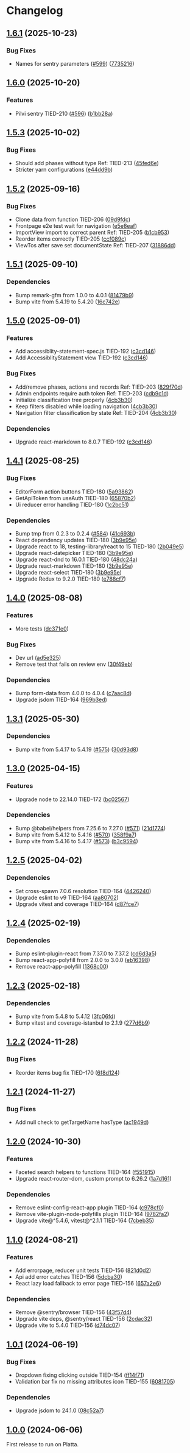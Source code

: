 # Changelog

## [1.6.1](https://github.com/City-of-Helsinki/helerm-ui/compare/helerm-ui-v1.6.0...helerm-ui-v1.6.1) (2025-10-23)


### Bug Fixes

* Names for sentry parameters ([#599](https://github.com/City-of-Helsinki/helerm-ui/issues/599)) ([7735216](https://github.com/City-of-Helsinki/helerm-ui/commit/7735216cb499ef1f5ec3ae0fca5ffd67a61e8b04))

## [1.6.0](https://github.com/City-of-Helsinki/helerm-ui/compare/helerm-ui-v1.5.3...helerm-ui-v1.6.0) (2025-10-20)


### Features

* Pilvi sentry TIED-210 ([#596](https://github.com/City-of-Helsinki/helerm-ui/issues/596)) ([b1bb28a](https://github.com/City-of-Helsinki/helerm-ui/commit/b1bb28adfa3f26e4e7f4f9b9e531c45161a84aa4))

## [1.5.3](https://github.com/City-of-Helsinki/helerm-ui/compare/helerm-ui-v1.5.2...helerm-ui-v1.5.3) (2025-10-02)


### Bug Fixes

* Should add phases without type Ref: TIED-213 ([45fed6e](https://github.com/City-of-Helsinki/helerm-ui/commit/45fed6e27205d29cc62df3d5b36ef5209358cde8))
* Stricter yarn configurations ([e44dd9b](https://github.com/City-of-Helsinki/helerm-ui/commit/e44dd9b59226b95cf0449c7b4394570953aba871))

## [1.5.2](https://github.com/City-of-Helsinki/helerm-ui/compare/helerm-ui-v1.5.1...helerm-ui-v1.5.2) (2025-09-16)


### Bug Fixes

* Clone data from function TIED-206 ([09d9fdc](https://github.com/City-of-Helsinki/helerm-ui/commit/09d9fdcf017c188bfae99d3e2fb21502158d7057))
* Frontpage e2e test wait for navigation ([e5e8eaf](https://github.com/City-of-Helsinki/helerm-ui/commit/e5e8eaf82e3a890d7b98a6a3a5688aef0b9dd8ad))
* ImportView import to correct parent Ref: TIED-205 ([b1cb953](https://github.com/City-of-Helsinki/helerm-ui/commit/b1cb953396a2bf69e4b86fee72b53bc9eaaab242))
* Reorder items correctly TIED-205 ([ccf089c](https://github.com/City-of-Helsinki/helerm-ui/commit/ccf089cd772698a337b79089d3918bb07f67116b))
* ViewTos after save set documentState Ref: TIED-207 ([31886dd](https://github.com/City-of-Helsinki/helerm-ui/commit/31886ddc30db80f3f309088351c5c678b7649a1c))

## [1.5.1](https://github.com/City-of-Helsinki/helerm-ui/compare/helerm-ui-v1.5.0...helerm-ui-v1.5.1) (2025-09-10)


### Dependencies

* Bump remark-gfm from 1.0.0 to 4.0.1 ([81479b9](https://github.com/City-of-Helsinki/helerm-ui/commit/81479b9244989e77b90e3b51adb8d372eca28794))
* Bump vite from 5.4.19 to 5.4.20 ([16c742e](https://github.com/City-of-Helsinki/helerm-ui/commit/16c742e5b39dee95035c90d9be83a3f709a9d5a0))

## [1.5.0](https://github.com/City-of-Helsinki/helerm-ui/compare/helerm-ui-v1.4.1...helerm-ui-v1.5.0) (2025-09-01)


### Features

* Add accessiblity-statement-spec.js TIED-192 ([c3cd146](https://github.com/City-of-Helsinki/helerm-ui/commit/c3cd1462f31d49984d5615e24c2186cf52932616))
* Add AccessiblityStatement view TIED-192 ([c3cd146](https://github.com/City-of-Helsinki/helerm-ui/commit/c3cd1462f31d49984d5615e24c2186cf52932616))


### Bug Fixes

* Add/remove phases, actions and records Ref: TIED-203 ([829f70d](https://github.com/City-of-Helsinki/helerm-ui/commit/829f70dcfd4bb3e75210c882ab4e62eb6217885c))
* Admin endpoints require auth token Ref: TIED-203 ([cdb9c1d](https://github.com/City-of-Helsinki/helerm-ui/commit/cdb9c1df5cfd7f2f28330bfab9ab05a34ac24e2f))
* Initialize classification tree properly ([4cb3b30](https://github.com/City-of-Helsinki/helerm-ui/commit/4cb3b30e47b759a29348482730b011bf29f9eadc))
* Keep filters disabled while loading navigation ([4cb3b30](https://github.com/City-of-Helsinki/helerm-ui/commit/4cb3b30e47b759a29348482730b011bf29f9eadc))
* Navigation filter classification by state Ref: TIED-204 ([4cb3b30](https://github.com/City-of-Helsinki/helerm-ui/commit/4cb3b30e47b759a29348482730b011bf29f9eadc))


### Dependencies

* Upgrade react-markdown to 8.0.7 TIED-192 ([c3cd146](https://github.com/City-of-Helsinki/helerm-ui/commit/c3cd1462f31d49984d5615e24c2186cf52932616))

## [1.4.1](https://github.com/City-of-Helsinki/helerm-ui/compare/helerm-ui-v1.4.0...helerm-ui-v1.4.1) (2025-08-25)


### Bug Fixes

* EditorForm action buttons TIED-180 ([5a93862](https://github.com/City-of-Helsinki/helerm-ui/commit/5a93862ba44403887f83ba0b514791a3ebac2418))
* GetApiToken from useAuth TIED-180 ([65870b2](https://github.com/City-of-Helsinki/helerm-ui/commit/65870b2ece663b3680f0f885346967fbbf9d740e))
* Ui reducer error handling TIED-180 ([1c2bc51](https://github.com/City-of-Helsinki/helerm-ui/commit/1c2bc5104895adf54ccafb66698317574199ba77))


### Dependencies

* Bump tmp from 0.2.3 to 0.2.4 ([#584](https://github.com/City-of-Helsinki/helerm-ui/issues/584)) ([41c693b](https://github.com/City-of-Helsinki/helerm-ui/commit/41c693b0683192338f94eabd2d229e2e60e2668a))
* React dependency updates TIED-180 ([3b9e95e](https://github.com/City-of-Helsinki/helerm-ui/commit/3b9e95e0330a73b7c972b67a757668d5f2d81653))
* Upgrade react to 18, testing-library/react to 15 TIED-180 ([2b049e5](https://github.com/City-of-Helsinki/helerm-ui/commit/2b049e50a23d005be2c4cf59f575a79384cbf6ab))
* Upgrade react-datepicker TIED-180 ([3b9e95e](https://github.com/City-of-Helsinki/helerm-ui/commit/3b9e95e0330a73b7c972b67a757668d5f2d81653))
* Upgrade react-dnd to 16.0.1 TIED-180 ([48dc24a](https://github.com/City-of-Helsinki/helerm-ui/commit/48dc24adbd29074720dda59b6379b04e652e4530))
* Upgrade react-markdown TIED-180 ([3b9e95e](https://github.com/City-of-Helsinki/helerm-ui/commit/3b9e95e0330a73b7c972b67a757668d5f2d81653))
* Upgrade react-select TIED-180 ([3b9e95e](https://github.com/City-of-Helsinki/helerm-ui/commit/3b9e95e0330a73b7c972b67a757668d5f2d81653))
* Upgrade Redux to 9.2.0 TIED-180 ([e788cf7](https://github.com/City-of-Helsinki/helerm-ui/commit/e788cf74cc77be16863e9417fed249b0c88efae0))

## [1.4.0](https://github.com/City-of-Helsinki/helerm-ui/compare/helerm-ui-v1.3.1...helerm-ui-v1.4.0) (2025-08-08)


### Features

* More tests ([dc371e0](https://github.com/City-of-Helsinki/helerm-ui/commit/dc371e0a08cdf881d9ea98342be127c22e50d4b6))


### Bug Fixes

* Dev url ([ad5e325](https://github.com/City-of-Helsinki/helerm-ui/commit/ad5e325e918d5d5f6e03056d2fad9ba8666db2cc))
* Remove test that fails on review env ([30f49eb](https://github.com/City-of-Helsinki/helerm-ui/commit/30f49eb5b62aba971e5febdc5562be69056e3cd8))


### Dependencies

* Bump form-data from 4.0.0 to 4.0.4 ([c7aac8d](https://github.com/City-of-Helsinki/helerm-ui/commit/c7aac8d7b271e3c0fb2c9472aaac460ad79732c0))
* Upgrade jsdom TIED-164 ([969b3ed](https://github.com/City-of-Helsinki/helerm-ui/commit/969b3ed6f26cfbc81f88b3ff9851c93385de1e2b))

## [1.3.1](https://github.com/City-of-Helsinki/helerm-ui/compare/helerm-ui-v1.3.0...helerm-ui-v1.3.1) (2025-05-30)


### Dependencies

* Bump vite from 5.4.17 to 5.4.19 ([#575](https://github.com/City-of-Helsinki/helerm-ui/issues/575)) ([30d93d8](https://github.com/City-of-Helsinki/helerm-ui/commit/30d93d8891cbdd773eb6cda9526b9ddc4f9acc00))

## [1.3.0](https://github.com/City-of-Helsinki/helerm-ui/compare/helerm-ui-v1.2.5...helerm-ui-v1.3.0) (2025-04-15)


### Features

* Upgrade node to 22.14.0 TIED-172 ([bc02567](https://github.com/City-of-Helsinki/helerm-ui/commit/bc025675269435f93c6ef0e3998725c3f53f377e))


### Dependencies

* Bump @babel/helpers from 7.25.6 to 7.27.0 ([#571](https://github.com/City-of-Helsinki/helerm-ui/issues/571)) ([21d1774](https://github.com/City-of-Helsinki/helerm-ui/commit/21d1774625783e33d2db7ed364bbb54b430c9ef0))
* Bump vite from 5.4.12 to 5.4.16 ([#570](https://github.com/City-of-Helsinki/helerm-ui/issues/570)) ([358f9a7](https://github.com/City-of-Helsinki/helerm-ui/commit/358f9a793b4b5356d8f5043e3917682f9ad1b70a))
* Bump vite from 5.4.16 to 5.4.17 ([#573](https://github.com/City-of-Helsinki/helerm-ui/issues/573)) ([b3c9594](https://github.com/City-of-Helsinki/helerm-ui/commit/b3c9594549ee0fe3063ef2ba1d948949f3d7658f))

## [1.2.5](https://github.com/City-of-Helsinki/helerm-ui/compare/helerm-ui-v1.2.4...helerm-ui-v1.2.5) (2025-04-02)


### Dependencies

* Set cross-spawn 7.0.6 resolution TIED-164 ([4426240](https://github.com/City-of-Helsinki/helerm-ui/commit/44262408f8a86244ee307d2caa8be50e52935653))
* Upgrade eslint to v9 TIED-164 ([aa80702](https://github.com/City-of-Helsinki/helerm-ui/commit/aa80702462b31b9601404b04088e042281cacc1a))
* Upgrade vitest and coverage TIED-164 ([d87fce7](https://github.com/City-of-Helsinki/helerm-ui/commit/d87fce77347d410ccb316c89e2c338c9a6111c1c))

## [1.2.4](https://github.com/City-of-Helsinki/helerm-ui/compare/helerm-ui-v1.2.3...helerm-ui-v1.2.4) (2025-02-19)


### Dependencies

* Bump eslint-plugin-react from 7.37.0 to 7.37.2 ([cd6d3a5](https://github.com/City-of-Helsinki/helerm-ui/commit/cd6d3a5a00290163117ea55b97fbf5701e174fbc))
* Bump react-app-polyfill from 2.0.0 to 3.0.0 ([eb16398](https://github.com/City-of-Helsinki/helerm-ui/commit/eb16398e01bce86e27430a0c451304f703dc6f56))
* Remove react-app-polyfill ([1368c00](https://github.com/City-of-Helsinki/helerm-ui/commit/1368c008a73a07df79e1ab24eb83f2f4020d591b))

## [1.2.3](https://github.com/City-of-Helsinki/helerm-ui/compare/helerm-ui-v1.2.2...helerm-ui-v1.2.3) (2025-02-18)


### Dependencies

* Bump vite from 5.4.8 to 5.4.12 ([3fc06fd](https://github.com/City-of-Helsinki/helerm-ui/commit/3fc06fd2781cfb7f1f43172d2102b0b82c3c79dd))
* Bump vitest and coverage-istanbul to 2.1.9 ([277d6b9](https://github.com/City-of-Helsinki/helerm-ui/commit/277d6b90f1486cce24003bdcf5853f1b280c571f))

## [1.2.2](https://github.com/City-of-Helsinki/helerm-ui/compare/helerm-ui-v1.2.1...helerm-ui-v1.2.2) (2024-11-28)


### Bug Fixes

* Reorder items bug fix TIED-170 ([6f8d124](https://github.com/City-of-Helsinki/helerm-ui/commit/6f8d1245eac8d8382ca988953d78782a867f1434))

## [1.2.1](https://github.com/City-of-Helsinki/helerm-ui/compare/helerm-ui-v1.2.0...helerm-ui-v1.2.1) (2024-11-27)


### Bug Fixes

* Add null check to getTargetName hasType ([ac1949d](https://github.com/City-of-Helsinki/helerm-ui/commit/ac1949dc74ef029ffe1adfd834e267d9615ab462))

## [1.2.0](https://github.com/City-of-Helsinki/helerm-ui/compare/helerm-ui-v1.1.0...helerm-ui-v1.2.0) (2024-10-30)


### Features

* Faceted search helpers to functions TIED-164 ([f551915](https://github.com/City-of-Helsinki/helerm-ui/commit/f551915d590408178cec4a2174b2f4d6bd0354ac))
* Upgrade react-router-dom, custom prompt to 6.26.2 ([1a7d161](https://github.com/City-of-Helsinki/helerm-ui/commit/1a7d161aedd4a3bed30ac2440696224df5798c10))


### Dependencies

* Remove eslint-config-react-app plugin TIED-164 ([c978cf0](https://github.com/City-of-Helsinki/helerm-ui/commit/c978cf08c033bdebc27e89120970bb307f603d3d))
* Remove vite-plugin-node-polyfills plugin TIED-164 ([9782fa2](https://github.com/City-of-Helsinki/helerm-ui/commit/9782fa2e692e7f08af55ce5ce229033cea2443de))
* Upgrade vite@^5.4.6, vitest@^2.1.1 TIED-164 ([7cbeb35](https://github.com/City-of-Helsinki/helerm-ui/commit/7cbeb35a40f23fc5621f02663b7b2fbe3dad7fd8))

## [1.1.0](https://github.com/City-of-Helsinki/helerm-ui/compare/helerm-ui-v1.0.1...helerm-ui-v1.1.0) (2024-08-21)


### Features

* Add errorpage, reducer unit tests TIED-156 ([821d0d2](https://github.com/City-of-Helsinki/helerm-ui/commit/821d0d2e86a6fa7f5c73ffe2a97d4a67b6769114))
* Api add error catches TIED-156 ([5dcba30](https://github.com/City-of-Helsinki/helerm-ui/commit/5dcba30fdb7e6b0ffd2405467b63464c6ad20942))
* React lazy load fallback to error page TIED-156 ([657a2e6](https://github.com/City-of-Helsinki/helerm-ui/commit/657a2e64c760dc5a071d58df021855addb4ddeb3))


### Dependencies

* Remove @sentry/browser TIED-156 ([43f57d4](https://github.com/City-of-Helsinki/helerm-ui/commit/43f57d4397b285cc43acd46cfdf1f740542b061a))
* Upgrade vite deps, @sentry/react TIED-156 ([2cdac32](https://github.com/City-of-Helsinki/helerm-ui/commit/2cdac326480ade9f47a384ff0088a8dc87e36de6))
* Upgrade vite to 5.4.0 TIED-156 ([d74dc07](https://github.com/City-of-Helsinki/helerm-ui/commit/d74dc07a442232cb50febdcc56179e51b4bd872f))

## [1.0.1](https://github.com/City-of-Helsinki/helerm-ui/compare/helerm-ui-v1.0.0...helerm-ui-v1.0.1) (2024-06-19)


### Bug Fixes

* Dropdown fixing clicking outside TIED-154 ([ff14f71](https://github.com/City-of-Helsinki/helerm-ui/commit/ff14f711dab902b6e9ce639602c1dbca47316332))
* Validation bar fix no missing attributes icon TIED-155 ([6081705](https://github.com/City-of-Helsinki/helerm-ui/commit/6081705ebcb864c99971ec6a378213a6787dd7a5))


### Dependencies

* Upgrade jsdom to 24.1.0 ([08c52a7](https://github.com/City-of-Helsinki/helerm-ui/commit/08c52a71c3dd03ea5b9e44eab19279a8c663d9e9))

## [1.0.0](https://github.com/City-of-Helsinki/helerm-ui/compare/v0.4.13...helerm-ui-v1.0.0) (2024-06-06)

First release to run on Platta.
